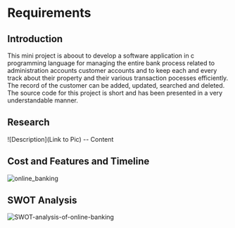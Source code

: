 # Requirements

## Introduction

This mini project is aboout to develop a software application in c programming language for managing the entire bank process related to administration accounts customer accounts and to keep each and every track about their property and their various transaction pocesses efficiently. The record of the customer can be added, updated, searched and deleted. The source code for this project is short and has been presented in a very understandable manner.

## Research

![Description](Link to Pic) -- Content

## Cost and Features and Timeline

![online_banking](https://user-images.githubusercontent.com/88921546/142401410-3e7d615f-bbfe-4272-b6e5-5102b5807c53.jpg)

## SWOT Analysis

![SWOT-analysis-of-online-banking](https://user-images.githubusercontent.com/88921546/142402206-a2e79bfc-6409-4d0a-909f-6120c8c394ae.jpg)










